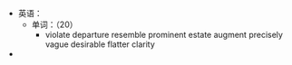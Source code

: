 - 英语：
	- 单词：（20）
		- violate
		  departure
		  resemble
		  prominent
		  estate
		  augment
		  precisely
		  vague
		  desirable
		  flatter
		  clarity
-
